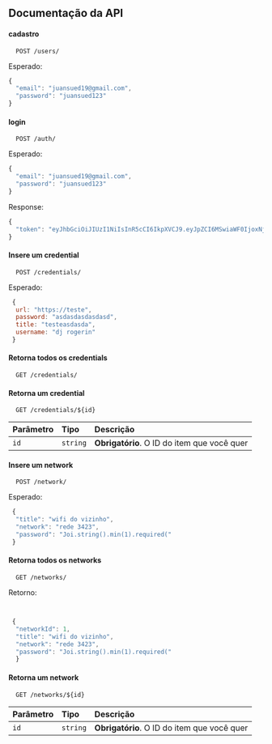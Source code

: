 
## Documentação da API



#### cadastro

```http
  POST /users/
```


Esperado:

```javascript
{
  "email": "juansued19@gmail.com",
  "password": "juansued123"
}
```


#### login

```http
  POST /auth/
```


Esperado:

```javascript
{
  "email": "juansued19@gmail.com",
  "password": "juansued123"
}
```

Response: 

```javascript
{
  "token": "eyJhbGciOiJIUzI1NiIsInR5cCI6IkpXVCJ9.eyJpZCI6MSwiaWF0IjoxNjcwODA2MjczLCJleHAiOjE2NzA4OTI2NzN9.AUN3pqdAsKf2rj3Llc8Pj4whVBVFsDw_0q-ntwnTBpI"
}
```







#### Insere um credential

```http
  POST /credentials/
```


Esperado:

```javascript
 {
  url: "https://teste",
  password: "asdasdasdasdasd",
  title: "testeasdasda",
  username: "dj rogerin"
 }
```




#### Retorna todos os credentials

```http
  GET /credentials/
```

#### Retorna um credential

```http
  GET /credentials/${id}
```

| Parâmetro   | Tipo       | Descrição                                   |
| :---------- | :--------- | :------------------------------------------ |
| `id`      | `string` | **Obrigatório**. O ID do item que você quer |







#### Insere um network

```http
  POST /network/
```


Esperado:

```javascript
 {
  "title": "wifi do vizinho",
  "network": "rede 3423",
  "password": "Joi.string().min(1).required("
 }
```





#### Retorna todos os networks

```http
  GET /networks/
```

Retorno:

```javascript


 {
  "networkId": 1,
  "title": "wifi do vizinho",
  "network": "rede 3423",
  "password": "Joi.string().min(1).required("
  }


```




#### Retorna um network

```http
  GET /networks/${id}
```

| Parâmetro   | Tipo       | Descrição                                   |
| :---------- | :--------- | :------------------------------------------ |
| `id`      | `string` | **Obrigatório**. O ID do item que você quer |


